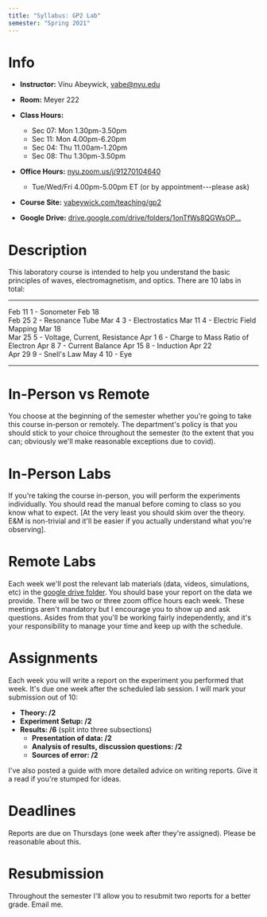 ```yaml
---
title: "Syllabus: GP2 Lab"
semester: "Spring 2021"
---
```


# Info

- **Instructor:** Vinu Abeywick, [vabe@nyu.edu](mailto:vabe@nyu.edu)

- **Room:** Meyer 222

- **Class Hours:** 
	+ Sec 07: Mon 1.30pm-3.50pm
	+ Sec 11: Mon 4.00pm-6.20pm
	+ Sec 04: Thu 11.00am-1.20pm 
	+ Sec 08: Thu 1.30pm-3.50pm 

- **Office Hours:** [nyu.zoom.us/j/91270104640](https://nyu.zoom.us/j/91270104640)
	+ Tue/Wed/Fri 4.00pm-5.00pm ET (or by appointment---please ask)

- **Course Site:** [vabeywick.com/teaching/gp2](https://github.com/vaabe/phys12)

- **Google Drive:** [drive.google.com/drive/folders/1onTfWs8QGWsOP...](https://drive.google.com/drive/folders/1onTfWs8QGWsOP_3PFigj7CvMpJUr_Kn4?usp=sharing)


# Description

This laboratory course is intended to help you understand the basic principles of waves, electromagnetism, and optics. There are 10 labs in total:  

-----			-----
Feb 11			1 - Sonometer
Feb 18			
Feb 25			2 - Resonance Tube
Mar 4			3 - Electrostatics
Mar 11			4 - Electric Field Mapping
Mar 18			
Mar 25			5 - Voltage, Current, Resistance
Apr 1			6 - Charge to Mass Ratio of Electron
Apr 8			7 - Current Balance
Apr 15			8 - Induction
Apr 22 			
Apr 29 			9 - Snell's Law
May 4			10 - Eye
-----			-----

# In-Person vs Remote

You choose at the beginning of the semester whether you're going to take this course in-person or remotely. The department's policy is that you should stick to your choice throughout the semester (to the extent that you can; obviously we'll make reasonable exceptions due to covid). 

# In-Person Labs

If you're taking the course in-person, you will perform the experiments individually. You should read the manual before coming to class so you know what to expect. [At the very least you should skim over the theory. E&M is non-trivial and it'll be easier if you actually understand what you're observing]. 

# Remote Labs 

Each week we'll post the relevant lab materials (data, videos, simulations, etc) in the [google drive folder](https://drive.google.com/drive/folders/1onTfWs8QGWsOP_3PFigj7CvMpJUr_Kn4?usp=sharing). You should base your report on the data we provide. There will be two or three zoom office hours each week. These meetings aren't mandatory but I encourage you to show up and ask questions. Asides from that you'll be working fairly independently, and  it's your responsibility to manage your time and keep up with the schedule.  

# Assignments

Each week you will write a report on the experiment you performed that week. It's due one week after the scheduled lab session. I will mark your submission out of 10:  

- **Theory: /2**
- **Experiment Setup: /2**
- **Results: /6** (split into three subsections)
	+ **Presentation of data: /2**
	+ **Analysis of results, discussion questions: /2**
	+ **Sources of error: /2**

I've also posted a guide with more detailed advice on writing reports. Give it a read if you're stumped for ideas. 

# Deadlines

Reports are due on Thursdays (one week after they're assigned). Please be reasonable about this.  

# Resubmission

Throughout the semester I'll allow you to resubmit two reports for a better grade. Email me. 
